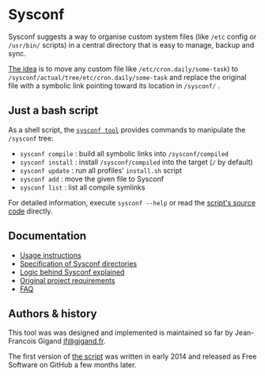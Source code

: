 # Sysconf

Sysconf suggests a way to organise custom system files (like
```/etc``` config or ```/usr/bin/``` scripts) in a central directory
that is easy to manage, backup and sync.

[The idea](doc/logic.md) is to move any custom file like
```/etc/cron.daily/some-task```) to
```/sysconf/actual/tree/etc/cron.daily/some-task``` and replace the
original file with a symbolic link pointing toward its location in
```/sysconf/``` .

## Just a bash script

As a shell script, the [```sysconf tool```](tree/usr/bin/sysconf)
provides commands to manipulate the ```/sysconf``` tree:

* ```sysconf compile``` : build all symbolic links into ```/sysconf/compiled```
* ```sysconf install``` : install ```/sysconf/compiled``` into the target (```/``` by default)
* ```sysconf update``` : run all profiles' ```install.sh``` script
* ```sysconf add``` : move the given file to Sysconf
* ```sysconf list``` : list all compile symlinks

For detailed information, execute ```sysconf --help``` or read the
[script's source code](tree/usr/bin:sysconf) directly.


## Documentation

* [Usage instructions](doc/usage.md)
* [Specification of Sysconf directories](doc/specification.md)
* [Logic behind Sysconf explained](doc/logic.md)
* [Original project requirements](doc/requirements.md)
* [FAQ](doc/faq.md)
  

## Authors & history

This tool was was designed and implemented is maintained so far by
Jean-Francois Gigand <jf@gigand.fr>.

The first version of [the script](tree/usr/bin/sysconf) was written in
early 2014 and released as Free Software on GitHub a few months later.
